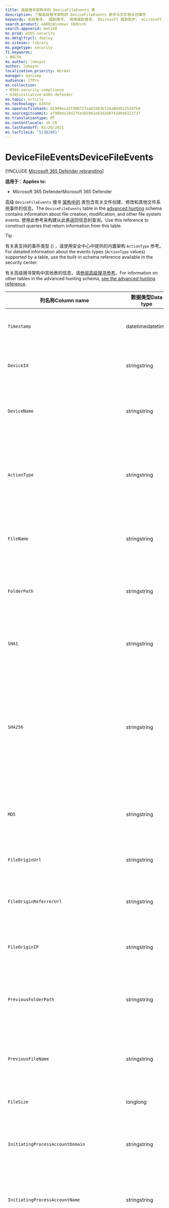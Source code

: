 ```yaml
---
title: 高级搜寻架构中的 DeviceFileEvents 表
description: 了解高级搜寻架构的 DeviceFileEvents 表中与文件相关的事件
keywords: 高级搜寻， 威胁搜寻， 网络威胁搜寻， Microsoft 威胁防护， microsoft 365， mtp， m365， 搜索， 查询， 遥测， 架构参考， kusto， 表格， 列， 数据类型， 说明， filecreationevents， DeviceFileEvents， 文件， 路径， 哈希， sha1， sha256， md5
search.product: eADQiWindows 10XVcnh
search.appverid: met150
ms.prod: m365-security
ms.mktglfcycl: deploy
ms.sitesec: library
ms.pagetype: security
f1.keywords:
- NOCSH
ms.author: lomayor
author: lomayor
localization_priority: Normal
manager: dansimp
audience: ITPro
ms.collection:
- M365-security-compliance
- m365initiative-m365-defender
ms.topic: article
ms.technology: m365d
ms.openlocfilehash: 62989eca2fd00757ea02d03bf24a0049135d97b0
ms.sourcegitcommit: ef98b8a18d275e5b5961e63d2b0743d046321737
ms.translationtype: MT
ms.contentlocale: zh-CN
ms.lasthandoff: 03/26/2021
ms.locfileid: "51382861"
---
```

# <a name="devicefileevents"></a><span data-ttu-id="690bc-104">DeviceFileEvents</span><span class="sxs-lookup"><span data-stu-id="690bc-104">DeviceFileEvents</span></span>

[!INCLUDE [Microsoft 365 Defender rebranding](../includes/microsoft-defender.md)]


<span data-ttu-id="690bc-105">**适用于：**</span><span class="sxs-lookup"><span data-stu-id="690bc-105">**Applies to:**</span></span>
- <span data-ttu-id="690bc-106">Microsoft 365 Defender</span><span class="sxs-lookup"><span data-stu-id="690bc-106">Microsoft 365 Defender</span></span>

<span data-ttu-id="690bc-107">高级 `DeviceFileEvents` 搜寻 [架构中的](advanced-hunting-overview.md) 表包含有关文件创建、修改和其他文件系统事件的信息。</span><span class="sxs-lookup"><span data-stu-id="690bc-107">The `DeviceFileEvents` table in the [advanced hunting](advanced-hunting-overview.md) schema contains information about file creation, modification, and other file system events.</span></span> <span data-ttu-id="690bc-108">使用此参考来构建从此表返回信息的查询。</span><span class="sxs-lookup"><span data-stu-id="690bc-108">Use this reference to construct queries that return information from this table.</span></span>

>[!TIP]
> <span data-ttu-id="690bc-109">有关表支持的事件类型 () ，请使用安全中心中提供的内置架构 `ActionType` 参考。</span><span class="sxs-lookup"><span data-stu-id="690bc-109">For detailed information about the events types (`ActionType` values) supported by a table, use the built-in schema reference available in the security center.</span></span>

<span data-ttu-id="690bc-110">有关高级搜寻架构中其他表的信息，请[参阅高级搜寻参考](advanced-hunting-schema-tables.md)。</span><span class="sxs-lookup"><span data-stu-id="690bc-110">For information on other tables in the advanced hunting schema, [see the advanced hunting reference](advanced-hunting-schema-tables.md).</span></span>

| <span data-ttu-id="690bc-111">列名称</span><span class="sxs-lookup"><span data-stu-id="690bc-111">Column name</span></span> | <span data-ttu-id="690bc-112">数据类型</span><span class="sxs-lookup"><span data-stu-id="690bc-112">Data type</span></span> | <span data-ttu-id="690bc-113">说明</span><span class="sxs-lookup"><span data-stu-id="690bc-113">Description</span></span> |
|-------------|-----------|-------------|
| `Timestamp` | <span data-ttu-id="690bc-114">datetime</span><span class="sxs-lookup"><span data-stu-id="690bc-114">datetime</span></span> | <span data-ttu-id="690bc-115">记录事件的日期和时间</span><span class="sxs-lookup"><span data-stu-id="690bc-115">Date and time when the event was recorded</span></span> |
| `DeviceId` | <span data-ttu-id="690bc-116">string</span><span class="sxs-lookup"><span data-stu-id="690bc-116">string</span></span> | <span data-ttu-id="690bc-117">服务中的计算机的唯一标识符</span><span class="sxs-lookup"><span data-stu-id="690bc-117">Unique identifier for the machine in the service</span></span> |
| `DeviceName` | <span data-ttu-id="690bc-118">string</span><span class="sxs-lookup"><span data-stu-id="690bc-118">string</span></span> | <span data-ttu-id="690bc-119">计算机的完全限定域名 (FQDN)</span><span class="sxs-lookup"><span data-stu-id="690bc-119">Fully qualified domain name (FQDN) of the machine</span></span> |
| `ActionType` | <span data-ttu-id="690bc-120">string</span><span class="sxs-lookup"><span data-stu-id="690bc-120">string</span></span> | <span data-ttu-id="690bc-121">触发事件的活动类型。</span><span class="sxs-lookup"><span data-stu-id="690bc-121">Type of activity that triggered the event.</span></span> <span data-ttu-id="690bc-122">有关详细信息 [，请参阅门户内架构](advanced-hunting-schema-tables.md?#get-schema-information-in-the-security-center) 参考</span><span class="sxs-lookup"><span data-stu-id="690bc-122">See the [in-portal schema reference](advanced-hunting-schema-tables.md?#get-schema-information-in-the-security-center) for details</span></span> |
| `FileName` | <span data-ttu-id="690bc-123">string</span><span class="sxs-lookup"><span data-stu-id="690bc-123">string</span></span> | <span data-ttu-id="690bc-124">录制操作所应用到的文件的名称</span><span class="sxs-lookup"><span data-stu-id="690bc-124">Name of the file that the recorded action was applied to</span></span> |
| `FolderPath` | <span data-ttu-id="690bc-125">string</span><span class="sxs-lookup"><span data-stu-id="690bc-125">string</span></span> | <span data-ttu-id="690bc-126">包含已记录操作所应用到的文件的文件夹</span><span class="sxs-lookup"><span data-stu-id="690bc-126">Folder containing the file that the recorded action was applied to</span></span> |
| `SHA1` | <span data-ttu-id="690bc-127">string</span><span class="sxs-lookup"><span data-stu-id="690bc-127">string</span></span> | <span data-ttu-id="690bc-128">录制操作所应用到的文件的 SHA-1</span><span class="sxs-lookup"><span data-stu-id="690bc-128">SHA-1 of the file that the recorded action was applied to</span></span> |
| `SHA256` | <span data-ttu-id="690bc-129">string</span><span class="sxs-lookup"><span data-stu-id="690bc-129">string</span></span> | <span data-ttu-id="690bc-130">录制操作所应用到的文件的 SHA-256。</span><span class="sxs-lookup"><span data-stu-id="690bc-130">SHA-256 of the file that the recorded action was applied to.</span></span> <span data-ttu-id="690bc-131">通常不会填充此字段 — 可用时使用 SHA1 列。</span><span class="sxs-lookup"><span data-stu-id="690bc-131">This field is usually not populated — use the SHA1 column when available.</span></span> |
| `MD5` | <span data-ttu-id="690bc-132">string</span><span class="sxs-lookup"><span data-stu-id="690bc-132">string</span></span> | <span data-ttu-id="690bc-133">已记录操作所应用到的文件的 MD5 哈希</span><span class="sxs-lookup"><span data-stu-id="690bc-133">MD5 hash of the file that the recorded action was applied to</span></span> |
| `FileOriginUrl` | <span data-ttu-id="690bc-134">string</span><span class="sxs-lookup"><span data-stu-id="690bc-134">string</span></span> | <span data-ttu-id="690bc-135">下载文件的 URL</span><span class="sxs-lookup"><span data-stu-id="690bc-135">URL where the file was downloaded from</span></span> |
| `FileOriginReferrerUrl` | <span data-ttu-id="690bc-136">string</span><span class="sxs-lookup"><span data-stu-id="690bc-136">string</span></span> | <span data-ttu-id="690bc-137">链接到已下载文件的网页的 URL</span><span class="sxs-lookup"><span data-stu-id="690bc-137">URL of the web page that links to the downloaded file</span></span> |
| `FileOriginIP` | <span data-ttu-id="690bc-138">string</span><span class="sxs-lookup"><span data-stu-id="690bc-138">string</span></span> | <span data-ttu-id="690bc-139">从其中下载文件的 IP 地址</span><span class="sxs-lookup"><span data-stu-id="690bc-139">IP address where the file was downloaded from</span></span> |
| `PreviousFolderPath` | <span data-ttu-id="690bc-140">string</span><span class="sxs-lookup"><span data-stu-id="690bc-140">string</span></span> | <span data-ttu-id="690bc-141">应用录制的操作之前包含文件的原始文件夹</span><span class="sxs-lookup"><span data-stu-id="690bc-141">Original folder containing the file before the recorded action was applied</span></span> |
| `PreviousFileName` | <span data-ttu-id="690bc-142">string</span><span class="sxs-lookup"><span data-stu-id="690bc-142">string</span></span> | <span data-ttu-id="690bc-143">作为操作结果重命名的文件的原始名称</span><span class="sxs-lookup"><span data-stu-id="690bc-143">Original name of the file that was renamed as a result of the action</span></span> |
| `FileSize` | <span data-ttu-id="690bc-144">long</span><span class="sxs-lookup"><span data-stu-id="690bc-144">long</span></span> | <span data-ttu-id="690bc-145">文件大小（以字节为单位）</span><span class="sxs-lookup"><span data-stu-id="690bc-145">Size of the file in bytes</span></span> |
| `InitiatingProcessAccountDomain` | <span data-ttu-id="690bc-146">string</span><span class="sxs-lookup"><span data-stu-id="690bc-146">string</span></span> | <span data-ttu-id="690bc-147">运行负责事件的进程的帐户的域</span><span class="sxs-lookup"><span data-stu-id="690bc-147">Domain of the account that ran the process responsible for the event</span></span> |
| `InitiatingProcessAccountName` | <span data-ttu-id="690bc-148">string</span><span class="sxs-lookup"><span data-stu-id="690bc-148">string</span></span> | <span data-ttu-id="690bc-149">运行负责事件的进程的帐户的用户名</span><span class="sxs-lookup"><span data-stu-id="690bc-149">User name of the account that ran the process responsible for the event</span></span> |
| `InitiatingProcessAccountSid` | <span data-ttu-id="690bc-150">string</span><span class="sxs-lookup"><span data-stu-id="690bc-150">string</span></span> | <span data-ttu-id="690bc-151">安全 (SID) 运行负责事件的进程的帐户的 SID 标识符</span><span class="sxs-lookup"><span data-stu-id="690bc-151">Security Identifier (SID) of the account that ran the process responsible for the event</span></span> |
| `InitiatingProcessAccountUpn` | <span data-ttu-id="690bc-152">string</span><span class="sxs-lookup"><span data-stu-id="690bc-152">string</span></span> | <span data-ttu-id="690bc-153">用户主体 (UPN) 运行负责事件的进程的帐户的名称</span><span class="sxs-lookup"><span data-stu-id="690bc-153">User principal name (UPN) of the account that ran the process responsible for the event</span></span> |
| `InitiatingProcessAccountObjectId` | <span data-ttu-id="690bc-154">string</span><span class="sxs-lookup"><span data-stu-id="690bc-154">string</span></span> | <span data-ttu-id="690bc-155">运行负责事件的进程的用户帐户的 Azure AD 对象 ID</span><span class="sxs-lookup"><span data-stu-id="690bc-155">Azure AD object ID of the user account that ran the process responsible for the event</span></span> |
| `InitiatingProcessMD5` | <span data-ttu-id="690bc-156">string</span><span class="sxs-lookup"><span data-stu-id="690bc-156">string</span></span> | <span data-ttu-id="690bc-157">启动事件的进程 (MD5) 文件哈希</span><span class="sxs-lookup"><span data-stu-id="690bc-157">MD5 hash of the process (image file) that initiated the event</span></span> |
| `InitiatingProcessSHA1` | <span data-ttu-id="690bc-158">string</span><span class="sxs-lookup"><span data-stu-id="690bc-158">string</span></span> | <span data-ttu-id="690bc-159">启动事件 (映像) 的 SHA-1</span><span class="sxs-lookup"><span data-stu-id="690bc-159">SHA-1 of the process (image file) that initiated the event</span></span> |
| `InitiatingProcessSHA256` | <span data-ttu-id="690bc-160">string</span><span class="sxs-lookup"><span data-stu-id="690bc-160">string</span></span> | <span data-ttu-id="690bc-161">启动事件 (映像文件) SHA-256。</span><span class="sxs-lookup"><span data-stu-id="690bc-161">SHA-256 of the process (image file) that initiated the event.</span></span> <span data-ttu-id="690bc-162">通常不会填充此字段 — 可用时使用 SHA1 列。</span><span class="sxs-lookup"><span data-stu-id="690bc-162">This field is usually not populated — use the SHA1 column when available.</span></span> |
| `InitiatingProcessFolderPath` | <span data-ttu-id="690bc-163">string</span><span class="sxs-lookup"><span data-stu-id="690bc-163">string</span></span> | <span data-ttu-id="690bc-164">包含启动事件 (进程) 文件的文件夹</span><span class="sxs-lookup"><span data-stu-id="690bc-164">Folder containing the process (image file) that initiated the event</span></span> |
| `InitiatingProcessFileName` | <span data-ttu-id="690bc-165">string</span><span class="sxs-lookup"><span data-stu-id="690bc-165">string</span></span> | <span data-ttu-id="690bc-166">启动事件的进程的名称</span><span class="sxs-lookup"><span data-stu-id="690bc-166">Name of the process that initiated the event</span></span> |
| `InitiatingProcessFileSize` | <span data-ttu-id="690bc-167">long</span><span class="sxs-lookup"><span data-stu-id="690bc-167">long</span></span> | <span data-ttu-id="690bc-168">启动事件 (进程) 文件的大小</span><span class="sxs-lookup"><span data-stu-id="690bc-168">Size of the process (image file) that initiated the event</span></span> |
| `InitiatingProcessVersionInfoCompanyName` | <span data-ttu-id="690bc-169">string</span><span class="sxs-lookup"><span data-stu-id="690bc-169">string</span></span> | <span data-ttu-id="690bc-170">进程版本信息中的公司名称 (负责) 文件</span><span class="sxs-lookup"><span data-stu-id="690bc-170">Company name from the version information of the process (image file) responsible for the event</span></span> |
| `InitiatingProcessVersionInfoProductName` | <span data-ttu-id="690bc-171">string</span><span class="sxs-lookup"><span data-stu-id="690bc-171">string</span></span> | <span data-ttu-id="690bc-172">负责事件的进程版本信息中的 (名称) 映像文件</span><span class="sxs-lookup"><span data-stu-id="690bc-172">Product name from the version information of the process (image file) responsible for the event</span></span> |
|` InitiatingProcessVersionInfoProductVersion` | <span data-ttu-id="690bc-173">string</span><span class="sxs-lookup"><span data-stu-id="690bc-173">string</span></span> | <span data-ttu-id="690bc-174">进程版本信息中的产品版本 (负责) 文件</span><span class="sxs-lookup"><span data-stu-id="690bc-174">Product version from the version information of the process (image file) responsible for the event</span></span> |
|` InitiatingProcessVersionInfoInternalFileName` | <span data-ttu-id="690bc-175">string</span><span class="sxs-lookup"><span data-stu-id="690bc-175">string</span></span> | <span data-ttu-id="690bc-176">负责事件的进程版本信息 (文件) 文件的内部文件名</span><span class="sxs-lookup"><span data-stu-id="690bc-176">Internal file name from the version information of the process (image file) responsible for the event</span></span> |
| `InitiatingProcessVersionInfoOriginalFileName` | <span data-ttu-id="690bc-177">string</span><span class="sxs-lookup"><span data-stu-id="690bc-177">string</span></span> | <span data-ttu-id="690bc-178">进程版本信息的原始文件名 (负责) 文件</span><span class="sxs-lookup"><span data-stu-id="690bc-178">Original file name from the version information of the process (image file) responsible for the event</span></span> |
| `InitiatingProcessVersionInfoFileDescription` | <span data-ttu-id="690bc-179">string</span><span class="sxs-lookup"><span data-stu-id="690bc-179">string</span></span> | <span data-ttu-id="690bc-180">负责事件的进程版本信息 (映像) 说明</span><span class="sxs-lookup"><span data-stu-id="690bc-180">Description from the version information of the process (image file) responsible for the event</span></span> |
| `InitiatingProcessId` | <span data-ttu-id="690bc-181">int</span><span class="sxs-lookup"><span data-stu-id="690bc-181">int</span></span> | <span data-ttu-id="690bc-182">进程 ID (PID) 启动事件的过程的 PID</span><span class="sxs-lookup"><span data-stu-id="690bc-182">Process ID (PID) of the process that initiated the event</span></span> |
| `InitiatingProcessCommandLine` | <span data-ttu-id="690bc-183">string</span><span class="sxs-lookup"><span data-stu-id="690bc-183">string</span></span> | <span data-ttu-id="690bc-184">用于运行启动事件的进程的命令行</span><span class="sxs-lookup"><span data-stu-id="690bc-184">Command line used to run the process that initiated the event</span></span> |
| `InitiatingProcessCreationTime` | <span data-ttu-id="690bc-185">datetime</span><span class="sxs-lookup"><span data-stu-id="690bc-185">datetime</span></span> | <span data-ttu-id="690bc-186">启动事件的过程的日期和时间</span><span class="sxs-lookup"><span data-stu-id="690bc-186">Date and time when the process that initiated the event was started</span></span> |
| `InitiatingProcessIntegrityLevel` | <span data-ttu-id="690bc-187">string</span><span class="sxs-lookup"><span data-stu-id="690bc-187">string</span></span> | <span data-ttu-id="690bc-188">启动事件的过程的完整性级别。</span><span class="sxs-lookup"><span data-stu-id="690bc-188">Integrity level of the process that initiated the event.</span></span> <span data-ttu-id="690bc-189">Windows 根据某些特征（例如是否从 Internet 下载启动）将完整性级别分配给进程。</span><span class="sxs-lookup"><span data-stu-id="690bc-189">Windows assigns integrity levels to processes based on certain characteristics, such as if they were launched from an internet download.</span></span> <span data-ttu-id="690bc-190">这些完整性级别影响对资源的权限</span><span class="sxs-lookup"><span data-stu-id="690bc-190">These integrity levels influence permissions to resources</span></span> |
| `InitiatingProcessTokenElevation` | <span data-ttu-id="690bc-191">string</span><span class="sxs-lookup"><span data-stu-id="690bc-191">string</span></span> | <span data-ttu-id="690bc-192">指示是否存在用户访问控制的令牌类型 (UAC) 启动事件的进程应用的特权提升</span><span class="sxs-lookup"><span data-stu-id="690bc-192">Token type indicating the presence or absence of User Access Control (UAC) privilege elevation applied to the process that initiated the event</span></span> |
| `InitiatingProcessParentId` | <span data-ttu-id="690bc-193">int</span><span class="sxs-lookup"><span data-stu-id="690bc-193">int</span></span> | <span data-ttu-id="690bc-194">进程 ID (PID) 生成负责事件的进程的父进程的 PID</span><span class="sxs-lookup"><span data-stu-id="690bc-194">Process ID (PID) of the parent process that spawned the process responsible for the event</span></span> |
| `InitiatingProcessParentFileName` | <span data-ttu-id="690bc-195">string</span><span class="sxs-lookup"><span data-stu-id="690bc-195">string</span></span> | <span data-ttu-id="690bc-196">生成负责事件的进程的父进程的名称</span><span class="sxs-lookup"><span data-stu-id="690bc-196">Name of the parent process that spawned the process responsible for the event</span></span> |
| `InitiatingProcessParentCreationTime` | <span data-ttu-id="690bc-197">datetime</span><span class="sxs-lookup"><span data-stu-id="690bc-197">datetime</span></span> | <span data-ttu-id="690bc-198">启动负责事件的进程的父级的日期和时间</span><span class="sxs-lookup"><span data-stu-id="690bc-198">Date and time when the parent of the process responsible for the event was started</span></span> |
| `RequestProtocol` | <span data-ttu-id="690bc-199">string</span><span class="sxs-lookup"><span data-stu-id="690bc-199">string</span></span> | <span data-ttu-id="690bc-200">网络协议（如果适用）用于启动活动：Unknown、Local、SMB 或 NFS</span><span class="sxs-lookup"><span data-stu-id="690bc-200">Network protocol, if applicable, used to initiate the activity: Unknown, Local, SMB, or NFS</span></span> |
| `RequestSourceIP` | <span data-ttu-id="690bc-201">string</span><span class="sxs-lookup"><span data-stu-id="690bc-201">string</span></span> | <span data-ttu-id="690bc-202">发起活动的远程设备的 IPv4 或 IPv6 地址</span><span class="sxs-lookup"><span data-stu-id="690bc-202">IPv4 or IPv6 address of the remote device that initiated the activity</span></span> |
| `RequestSourcePort` | <span data-ttu-id="690bc-203">string</span><span class="sxs-lookup"><span data-stu-id="690bc-203">string</span></span> | <span data-ttu-id="690bc-204">启动活动的远程设备的源端口</span><span class="sxs-lookup"><span data-stu-id="690bc-204">Source port on the remote device that initiated the activity</span></span> |
| `RequestAccountName` | <span data-ttu-id="690bc-205">string</span><span class="sxs-lookup"><span data-stu-id="690bc-205">string</span></span> | <span data-ttu-id="690bc-206">用于远程启动活动的帐户的用户名</span><span class="sxs-lookup"><span data-stu-id="690bc-206">User name of account used to remotely initiate the activity</span></span> |
| `RequestAccountDomain` | <span data-ttu-id="690bc-207">string</span><span class="sxs-lookup"><span data-stu-id="690bc-207">string</span></span> | <span data-ttu-id="690bc-208">用于远程启动活动的帐户的域</span><span class="sxs-lookup"><span data-stu-id="690bc-208">Domain of the account used to remotely initiate the activity</span></span> |
| `RequestAccountSid` | <span data-ttu-id="690bc-209">string</span><span class="sxs-lookup"><span data-stu-id="690bc-209">string</span></span> | <span data-ttu-id="690bc-210">安全 (用于) 启动活动的帐户的 SID 标识符</span><span class="sxs-lookup"><span data-stu-id="690bc-210">Security Identifier (SID) of the account used to remotely initiate the activity</span></span> |
| `ShareName` | <span data-ttu-id="690bc-211">string</span><span class="sxs-lookup"><span data-stu-id="690bc-211">string</span></span> | <span data-ttu-id="690bc-212">包含文件的共享文件夹的名称</span><span class="sxs-lookup"><span data-stu-id="690bc-212">Name of shared folder containing the file</span></span> |
| `InitiatingProcessFileSize` | <span data-ttu-id="690bc-213">long</span><span class="sxs-lookup"><span data-stu-id="690bc-213">long</span></span> | <span data-ttu-id="690bc-214">运行负责事件的进程的文件的大小</span><span class="sxs-lookup"><span data-stu-id="690bc-214">Size of the file that ran the process responsible for the event</span></span> |
| `SensitivityLabel` | <span data-ttu-id="690bc-215">string</span><span class="sxs-lookup"><span data-stu-id="690bc-215">string</span></span> | <span data-ttu-id="690bc-216">应用于电子邮件、文件或其他内容的标签，用于将其分类以用于信息保护</span><span class="sxs-lookup"><span data-stu-id="690bc-216">Label applied to an email, file, or other content to classify it for information protection</span></span> |
| `SensitivitySubLabel` | <span data-ttu-id="690bc-217">string</span><span class="sxs-lookup"><span data-stu-id="690bc-217">string</span></span> | <span data-ttu-id="690bc-218">应用于电子邮件、文件或其他内容的子标签，用于将其分类以用于信息保护;敏感度子标签按敏感度标签分组，但单独处理</span><span class="sxs-lookup"><span data-stu-id="690bc-218">Sublabel applied to an email, file, or other content to classify it for information protection; sensitivity sublabels are grouped under sensitivity labels but are treated independently</span></span> |
| `IsAzureInfoProtectionApplied` | <span data-ttu-id="690bc-219">boolean</span><span class="sxs-lookup"><span data-stu-id="690bc-219">boolean</span></span> | <span data-ttu-id="690bc-220">指示文件是否由 Azure 信息保护进行加密</span><span class="sxs-lookup"><span data-stu-id="690bc-220">Indicates whether the file is encrypted by Azure Information Protection</span></span> |
| `ReportId` | <span data-ttu-id="690bc-221">long</span><span class="sxs-lookup"><span data-stu-id="690bc-221">long</span></span> | <span data-ttu-id="690bc-222">基于重复计数器的事件标识符。</span><span class="sxs-lookup"><span data-stu-id="690bc-222">Event identifier based on a repeating counter.</span></span> <span data-ttu-id="690bc-223">若要标识唯一事件，此列必须与 DeviceName 和 Timestamp 列一起使用。</span><span class="sxs-lookup"><span data-stu-id="690bc-223">To identify unique events, this column must be used in conjunction with the DeviceName and Timestamp columns.</span></span> |
| `AppGuardContainerId` | <span data-ttu-id="690bc-224">string</span><span class="sxs-lookup"><span data-stu-id="690bc-224">string</span></span> | <span data-ttu-id="690bc-225">应用程序防护用于隔离浏览器活动的虚拟化容器的标识符</span><span class="sxs-lookup"><span data-stu-id="690bc-225">Identifier for the virtualized container used by Application Guard to isolate browser activity</span></span> |
| `AdditionalFields` | <span data-ttu-id="690bc-226">string</span><span class="sxs-lookup"><span data-stu-id="690bc-226">string</span></span> | <span data-ttu-id="690bc-227">有关实体或事件的其他信息</span><span class="sxs-lookup"><span data-stu-id="690bc-227">Additional information about the entity or event</span></span> |
>[!NOTE]
> <span data-ttu-id="690bc-228">文件哈希信息将始终在可用时显示。</span><span class="sxs-lookup"><span data-stu-id="690bc-228">File hash information will always be shown when it is available.</span></span> <span data-ttu-id="690bc-229">但是，无法计算 SHA1、SHA256 或 MD5 的原因有多种。</span><span class="sxs-lookup"><span data-stu-id="690bc-229">However, there are several possible reasons why a SHA1, SHA256, or MD5 cannot be calculated.</span></span> <span data-ttu-id="690bc-230">例如，该文件可能位于远程存储中、由另一个进程锁定、已压缩或标记为虚拟。</span><span class="sxs-lookup"><span data-stu-id="690bc-230">For instance, the file might be located in remote storage, locked by another process, compressed, or marked as virtual.</span></span> <span data-ttu-id="690bc-231">在这些情况下，文件哈希信息显示为空。</span><span class="sxs-lookup"><span data-stu-id="690bc-231">In these scenarios, the file hash information appears empty.</span></span>

## <a name="related-topics"></a><span data-ttu-id="690bc-232">相关主题</span><span class="sxs-lookup"><span data-stu-id="690bc-232">Related topics</span></span>
- [<span data-ttu-id="690bc-233">高级搜寻概述</span><span class="sxs-lookup"><span data-stu-id="690bc-233">Advanced hunting overview</span></span>](advanced-hunting-overview.md)
- [<span data-ttu-id="690bc-234">了解查询语言</span><span class="sxs-lookup"><span data-stu-id="690bc-234">Learn the query language</span></span>](advanced-hunting-query-language.md)
- [<span data-ttu-id="690bc-235">使用共享查询</span><span class="sxs-lookup"><span data-stu-id="690bc-235">Use shared queries</span></span>](advanced-hunting-shared-queries.md)
- [<span data-ttu-id="690bc-236">跨设备、电子邮件、应用和标识进行查寻</span><span class="sxs-lookup"><span data-stu-id="690bc-236">Hunt across devices, emails, apps, and identities</span></span>](advanced-hunting-query-emails-devices.md)
- [<span data-ttu-id="690bc-237">了解架构</span><span class="sxs-lookup"><span data-stu-id="690bc-237">Understand the schema</span></span>](advanced-hunting-schema-tables.md)
- [<span data-ttu-id="690bc-238">应用查询最佳做法</span><span class="sxs-lookup"><span data-stu-id="690bc-238">Apply query best practices</span></span>](advanced-hunting-best-practices.md)
